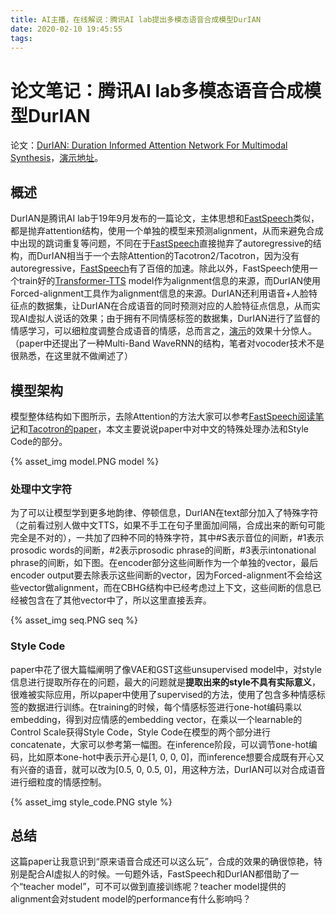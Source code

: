```yaml
---
title: AI主播，在线解说：腾讯AI lab提出多模态语音合成模型DurIAN
date: 2020-02-10 19:45:55
tags:
---
```

# 论文笔记：腾讯AI lab多模态语音合成模型DurIAN
论文：[DurIAN: Duration Informed Attention Network For Multimodal Synthesis](https://arxiv.org/abs/1909.01700)，[演示地址](https://tencent-ailab.github.io/durian/)。

## 概述
DurIAN是腾讯AI lab于19年9月发布的一篇论文，主体思想和[FastSpeech](https://arxiv.org/abs/1905.09263)类似，都是抛弃attention结构，使用一个单独的模型来预测alignment，从而来避免合成中出现的跳词重复等问题，不同在于[FastSpeech](https://arxiv.org/abs/1905.09263)直接抛弃了autoregressive的结构，而DurIAN相当于一个去除Attention的Tacotron2/Tacotron，因为没有autoregressive，[FastSpeech](https://arxiv.org/abs/1905.09263)有了百倍的加速。除此以外，FastSpeech使用一个train好的[Transformer-TTS](https://arxiv.org/abs/1809.08895) model作为alignment信息的来源，而DurIAN使用Forced-alignment工具作为alignment信息的来源。DurIAN还利用语音+人脸特征点的数据集，让DurIAN在合成语音的同时预测对应的人脸特征点信息，从而实现AI虚拟人说话的效果；由于拥有不同情感标签的数据集，DurIAN进行了监督的情感学习，可以细粒度调整合成语音的情感，总而言之，[演示](https://tencent-ailab.github.io/durian/)的效果十分惊人。（paper中还提出了一种Multi-Band WaveRNN的结构，笔者对vocoder技术不是很熟悉，在这里就不做阐述了）

## 模型架构
模型整体结构如下图所示，去除Attention的方法大家可以参考[FastSpeech阅读笔记](https://zhuanlan.zhihu.com/p/67325775)和[Tacotron的paper](https://arxiv.org/abs/1703.10135)，本文主要说说paper中对中文的特殊处理办法和Style Code的部分。


{% asset_img model.PNG model %}

### 处理中文字符
为了可以让模型学到更多地韵律、停顿信息，DurIAN在text部分加入了特殊字符（之前看过别人做中文TTS，如果不手工在句子里面加间隔，合成出来的断句可能完全是不对的），一共加了四种不同的特殊字符，其中#S表示音位的间断，#1表示prosodic words的间断，#2表示prosodic phrase的间断，#3表示intonational phrase的间断，如下图。在encoder部分这些间断作为一个单独的vector，最后encoder output要去除表示这些间断的vector，因为Forced-alignment不会给这些vector做alignment，而在CBHG结构中已经考虑过上下文，这些间断的信息已经被包含在了其他vector中了，所以这里直接丢弃。


{% asset_img seq.PNG seq %}

### Style Code
paper中花了很大篇幅阐明了像VAE和GST这些unsupervised model中，对style信息进行提取所存在的问题，最大的问题就是**提取出来的style不具有实际意义**，很难被实际应用，所以paper中使用了supervised的方法，使用了包含多种情感标签的数据进行训练。在training的时候，每个情感标签进行one-hot编码乘以embedding，得到对应情感的embedding vector，在乘以一个learnable的Control Scale获得Style Code，Style Code在模型的两个部分进行concatenate，大家可以参考第一幅图。在inference阶段，可以调节one-hot编码，比如原本one-hot中表示开心是\[1, 0, 0, 0\]，而inference想要合成既有开心又有兴奋的语音，就可以改为\[0.5, 0, 0.5, 0\]，用这种方法，DurIAN可以对合成语音进行细粒度的情感控制。


{% asset_img style_code.PNG style %}

## 总结
这篇paper让我意识到“原来语音合成还可以这么玩”，合成的效果的确很惊艳，特别是配合AI虚拟人的时候。一句题外话，FastSpeech和DurIAN都借助了一个“teacher model”，可不可以做到直接训练呢？teacher model提供的alignment会对student model的performance有什么影响吗？
